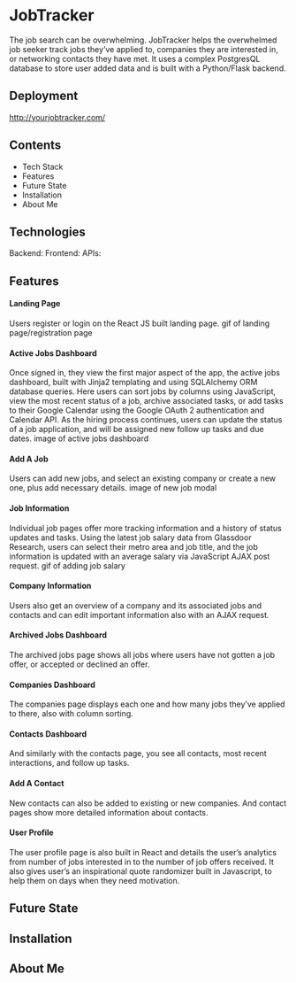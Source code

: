 # JobTracker
The job search can be overwhelming. JobTracker helps the overwhelmed job seeker track jobs they’ve applied to, companies they are interested in, or networking contacts they have met. It uses a complex PostgresQL database to store user added data and is built with a Python/Flask backend.

## Deployment
http://yourjobtracker.com/

## Contents
* Tech Stack
* Features
* Future State
* Installation
* About Me

## Technologies
Backend: 
Frontend:
APIs:

## Features

#### Landing Page
Users register or login on the React JS built landing page.
gif of landing page/registration page

#### Active Jobs Dashboard
Once signed in, they view the first major aspect of the app, the active jobs dashboard, built with Jinja2 templating and using SQLAlchemy ORM database queries. Here users can sort jobs by columns using JavaScript, view the most recent status of a job, archive associated tasks, or add tasks to their Google Calendar using the Google OAuth 2 authentication and Calendar API. As the hiring process continues, users can update the status of a job application, and will be assigned new follow up tasks and due dates. 
image of active jobs dashboard

#### Add A Job
Users can add new jobs, and select an existing company or create a new one, plus add necessary details.
image of new job modal

#### Job Information
Individual job pages offer more tracking information and a history of status updates and tasks. Using the latest job salary data from Glassdoor Research, users can select their metro area and job title, and the job information is updated with an average salary via JavaScript AJAX post request.
gif of adding job salary

#### Company Information
Users also get an overview of a company and its associated jobs and contacts and can edit important information also with an AJAX request.

#### Archived Jobs Dashboard
The archived jobs page shows all jobs where users have not gotten a job offer, or accepted or declined an offer.

#### Companies Dashboard
The companies page displays each one and how many jobs they’ve applied to there, also with column sorting.

#### Contacts Dashboard
And similarly with the contacts page, you see all contacts, most recent interactions, and follow up tasks.

#### Add A Contact
New contacts can also be added to existing or new companies. And contact pages show more detailed information about contacts. 

#### User Profile
The user profile page is also built in React and details the user’s analytics from number of jobs interested in to the number of job offers received. It also gives user’s an inspirational quote randomizer built in Javascript, to help them on days when they need motivation.

## Future State

## Installation

## About Me
